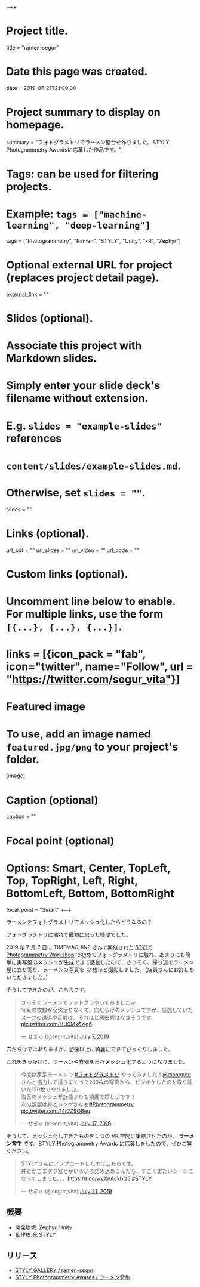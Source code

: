 +++
# Project title.
title = "ramen-segur"

# Date this page was created.
date = 2019-07-21T21:00:00

# Project summary to display on homepage.
summary = "フォトグラメトリでラーメン屋台を作りました。STYLY Photogrammetry Awardsに応募した作品です。"

# Tags: can be used for filtering projects.
# Example: `tags = ["machine-learning", "deep-learning"]`
tags = ["Photogrammetry", "Ramen", "STYLY", "Unity", "xR", "Zephyr"]

# Optional external URL for project (replaces project detail page).
external_link = ""

# Slides (optional).
#   Associate this project with Markdown slides.
#   Simply enter your slide deck's filename without extension.
#   E.g. `slides = "example-slides"` references 
#   `content/slides/example-slides.md`.
#   Otherwise, set `slides = ""`.
slides = ""

# Links (optional).
url_pdf = ""
url_slides = ""
url_video = ""
url_code = ""

# Custom links (optional).
#   Uncomment line below to enable. For multiple links, use the form `[{...}, {...}, {...}]`.
# links = [{icon_pack = "fab", icon="twitter", name="Follow", url = "https://twitter.com/segur_vita"}]

# Featured image
# To use, add an image named `featured.jpg/png` to your project's folder. 
[image]
  # Caption (optional)
  caption = ""

  # Focal point (optional)
  # Options: Smart, Center, TopLeft, Top, TopRight, Left, Right, BottomLeft, Bottom, BottomRight
  focal_point = "Smart"
+++

ラーメンをフォトグラメトリでメッシュ化したらどうなるの？

フォトグラメトリに触れて最初に思った疑問でした。

2019 年 7 月 7 日に TIMEMACHINE さんで開催された [STYLY Photogrammetry Workshop](https://styly.connpass.com/event/137029/) で初めてフォトグラメトリに触れ、あまりにも簡単に実写風のメッシュが生成できて感動したので、さっそく、帰り道でラーメン屋に立ち寄り、ラーメンの写真を 12 枚ほど撮影しました。（店員さんにお許しをいただきました。）

そうしてできたのが、こちらです。

<blockquote class="twitter-tweet"><p lang="ja" dir="ltr">さっそくラーメンでフォトグラやってみましたｗ<br>写真の枚数が全然足りなくて、穴だらけのメッシュですが、懸念していたスープの透過や反射は、それほど悪影響はなさそうです。 <a href="https://t.co/HU9Mx6zig6">pic.twitter.com/HU9Mx6zig6</a></p>&mdash; せぎゅ (@segur_vita) <a href="https://twitter.com/segur_vita/status/1147870101594525697?ref_src=twsrc%5Etfw">July 7, 2019</a></blockquote> <script async src="https://platform.twitter.com/widgets.js" charset="utf-8"></script>
穴だらけではありますが、想像以上に綺麗にできてびっくりしました。

これをきっかけに、ラーメンや食器を日々メッシュ化するようになりました。

<blockquote class="twitter-tweet"><p lang="ja" dir="ltr">今度は家系ラーメンで <a href="https://twitter.com/hashtag/%E3%83%95%E3%82%A9%E3%83%88%E3%82%B0%E3%83%A9%E3%83%A1%E3%83%88%E3%83%AA?src=hash&amp;ref_src=twsrc%5Etfw">#フォトグラメトリ</a> やってみました！<a href="https://twitter.com/mononou?ref_src=twsrc%5Etfw">@mononou</a> さんと協力して撮りまくった280枚の写真から、ピンボケしたのを取り除いた120枚でやりました。<br>海苔のメッシュが想像よりも綺麗で嬉しいです！<br>次の課題は丼とレンゲかなぁ<a href="https://twitter.com/hashtag/Photogrammetry?src=hash&amp;ref_src=twsrc%5Etfw">#Photogrammetry</a> <a href="https://t.co/14r2Z9O6eu">pic.twitter.com/14r2Z9O6eu</a></p>&mdash; せぎゅ (@segur_vita) <a href="https://twitter.com/segur_vita/status/1151488213543874563?ref_src=twsrc%5Etfw">July 17, 2019</a></blockquote> <script async src="https://platform.twitter.com/widgets.js" charset="utf-8"></script>

そうして、メッシュ化してきたものを１つの VR 空間に集結させたのが、 **ラーメン背牛** です。STYLY Photogrammetry Awards に応募しましたので、ぜひご覧ください。

<blockquote class="twitter-tweet"><p lang="ja" dir="ltr">STYLYさんにアップロードしたのはこちらです。<br>丼とかごますり器とかいろいろ詰め込めこんだら、すごく重たいシーンになってしまった。。。<a href="https://t.co/wyXnAckbQ5">https://t.co/wyXnAckbQ5</a> <a href="https://twitter.com/hashtag/STYLY?src=hash&amp;ref_src=twsrc%5Etfw">#STYLY</a></p>&mdash; せぎゅ (@segur_vita) <a href="https://twitter.com/segur_vita/status/1152922973415698432?ref_src=twsrc%5Etfw">July 21, 2019</a></blockquote> <script async src="https://platform.twitter.com/widgets.js" charset="utf-8"></script>

## 概要

- 開発環境: Zephyr, Unity
- 動作環境: STYLY

## リリース

- [STYLY GALLERY / ramen-segur](https://gallery.styly.cc/segur/2d199f5a-ab07-11e9-b34d-4783bb2170d0)
- [STYLY Photogrammetry Awards / ラーメン背牛](https://awrd.com/creatives/detail/8525236)
